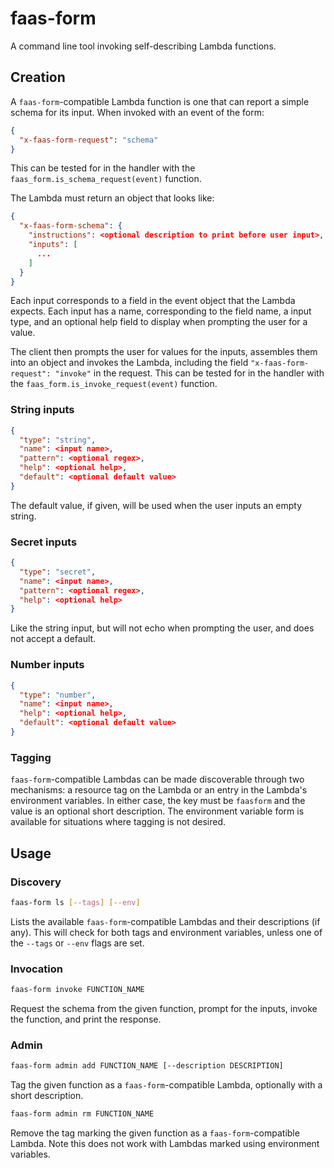 # faas-form

A command line tool invoking self-describing Lambda functions.

## Creation

A `faas-form`-compatible Lambda function is one that can report a simple schema for its input. When invoked with an event of the form:

```json
{
  "x-faas-form-request": "schema"
}
```

This can be tested for in the handler with the `faas_form.is_schema_request(event)` function.

The Lambda must return an object that looks like:

```json
{
  "x-faas-form-schema": {
    "instructions": <optional description to print before user input>,
    "inputs": [
      ...
    ]
  }
}
```

Each input corresponds to a field in the event object that the Lambda expects. Each input has a name, corresponding to the field name, a input type, and an optional help field to display when prompting the user for a value.

The client then prompts the user for values for the inputs, assembles them into an object and invokes the Lambda, including the field `"x-faas-form-request": "invoke"` in the request. This can be tested for in the handler with the `faas_form.is_invoke_request(event)` function.

### String inputs
```json
{
  "type": "string",
  "name": <input name>,
  "pattern": <optional regex>,
  "help": <optional help>,
  "default": <optional default value>
}
```
The default value, if given, will be used when the user inputs an empty string.

### Secret inputs
```json
{
  "type": "secret",
  "name": <input name>,
  "pattern": <optional regex>,
  "help": <optional help>
}
```
Like the string input, but will not echo when prompting the user, and does not accept a default.

### Number inputs
```json
{
  "type": "number",
  "name": <input name>,
  "help": <optional help>,
  "default": <optional default value>
}
```

### Tagging

`faas-form`-compatible Lambdas can be made discoverable through two mechanisms: a resource tag on the Lambda or an entry in the Lambda's environment variables. In either case, the key must be `faasform` and the value is an optional short description. The environment variable form is available for situations where tagging is not desired.

## Usage

### Discovery

```bash
faas-form ls [--tags] [--env]
```

Lists the available `faas-form`-compatible Lambdas and their descriptions (if any). This will check for both tags and environment variables, unless one of the `--tags` or `--env` flags are set.

### Invocation

```bash
faas-form invoke FUNCTION_NAME
```

Request the schema from the given function, prompt for the inputs, invoke the function, and print the response.

### Admin

```bash
faas-form admin add FUNCTION_NAME [--description DESCRIPTION]
```

Tag the given function as a `faas-form`-compatible Lambda, optionally with a short description.


```bash
faas-form admin rm FUNCTION_NAME
```

Remove the tag marking the given function as a `faas-form`-compatible Lambda. Note this does not work with Lambdas marked using environment variables.
